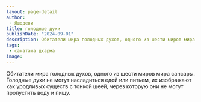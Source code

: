 ```yaml
---
layout: page-detail
author:
 - Яшодеви
title: голодные духи
publishDate: "2024-09-01"
description: Обитатели мира голодных духов, одного из шести миров мира сансары. Голодные духи не могут насладиться едой или питьем, их изображают как уродливых существ с тонкой шеей, через которую они не могут пропустить воду и пищу.
tags:
 - санатана дхарма
image: 
---
```


Обитатели мира голодных духов, одного из шести миров мира сансары. Голодные духи не могут насладиться едой или питьем, их изображают как уродливых существ с тонкой шеей, через которую они не могут пропустить воду и пищу.

